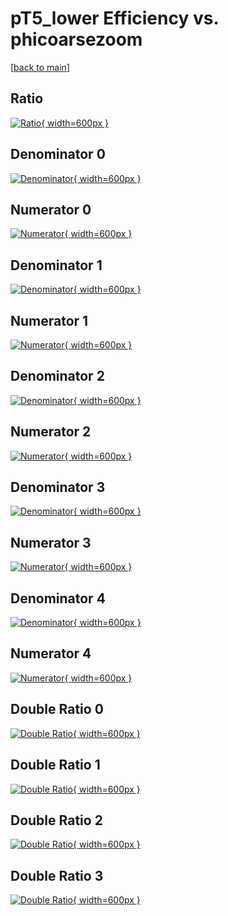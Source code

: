 # pT5_lower Efficiency vs. phicoarsezoom

[[back to main](./)]



## Ratio

[![Ratio](../mtv/var/pT5_lower_xtr_11_0_eff_phicoarsezoom.png){ width=600px }](../mtv/var/pT5_lower_xtr_11_0_eff_phicoarsezoom.pdf)

## Denominator 0

[![Denominator](../mtv/den/pT5_lower_xtr_11_0_eff_phicoarsezoom_den0.png){ width=600px }](../mtv/den/pT5_lower_xtr_11_0_eff_phicoarsezoom_den0.pdf)

## Numerator 0

[![Numerator](../mtv/num/pT5_lower_xtr_11_0_eff_phicoarsezoom_num0.png){ width=600px }](../mtv/num/pT5_lower_xtr_11_0_eff_phicoarsezoom_num0.pdf)

## Denominator 1

[![Denominator](../mtv/den/pT5_lower_xtr_11_0_eff_phicoarsezoom_den1.png){ width=600px }](../mtv/den/pT5_lower_xtr_11_0_eff_phicoarsezoom_den1.pdf)

## Numerator 1

[![Numerator](../mtv/num/pT5_lower_xtr_11_0_eff_phicoarsezoom_num1.png){ width=600px }](../mtv/num/pT5_lower_xtr_11_0_eff_phicoarsezoom_num1.pdf)

## Denominator 2

[![Denominator](../mtv/den/pT5_lower_xtr_11_0_eff_phicoarsezoom_den2.png){ width=600px }](../mtv/den/pT5_lower_xtr_11_0_eff_phicoarsezoom_den2.pdf)

## Numerator 2

[![Numerator](../mtv/num/pT5_lower_xtr_11_0_eff_phicoarsezoom_num2.png){ width=600px }](../mtv/num/pT5_lower_xtr_11_0_eff_phicoarsezoom_num2.pdf)

## Denominator 3

[![Denominator](../mtv/den/pT5_lower_xtr_11_0_eff_phicoarsezoom_den3.png){ width=600px }](../mtv/den/pT5_lower_xtr_11_0_eff_phicoarsezoom_den3.pdf)

## Numerator 3

[![Numerator](../mtv/num/pT5_lower_xtr_11_0_eff_phicoarsezoom_num3.png){ width=600px }](../mtv/num/pT5_lower_xtr_11_0_eff_phicoarsezoom_num3.pdf)

## Denominator 4

[![Denominator](../mtv/den/pT5_lower_xtr_11_0_eff_phicoarsezoom_den4.png){ width=600px }](../mtv/den/pT5_lower_xtr_11_0_eff_phicoarsezoom_den4.pdf)

## Numerator 4

[![Numerator](../mtv/num/pT5_lower_xtr_11_0_eff_phicoarsezoom_num4.png){ width=600px }](../mtv/num/pT5_lower_xtr_11_0_eff_phicoarsezoom_num4.pdf)

## Double Ratio 0

[![Double Ratio](../mtv/ratio/pT5_lower_xtr_11_0_eff_phicoarsezoom_ratio0.png){ width=600px }](../mtv/ratio/pT5_lower_xtr_11_0_eff_phicoarsezoom_ratio0.pdf)

## Double Ratio 1

[![Double Ratio](../mtv/ratio/pT5_lower_xtr_11_0_eff_phicoarsezoom_ratio1.png){ width=600px }](../mtv/ratio/pT5_lower_xtr_11_0_eff_phicoarsezoom_ratio1.pdf)

## Double Ratio 2

[![Double Ratio](../mtv/ratio/pT5_lower_xtr_11_0_eff_phicoarsezoom_ratio2.png){ width=600px }](../mtv/ratio/pT5_lower_xtr_11_0_eff_phicoarsezoom_ratio2.pdf)

## Double Ratio 3

[![Double Ratio](../mtv/ratio/pT5_lower_xtr_11_0_eff_phicoarsezoom_ratio3.png){ width=600px }](../mtv/ratio/pT5_lower_xtr_11_0_eff_phicoarsezoom_ratio3.pdf)

